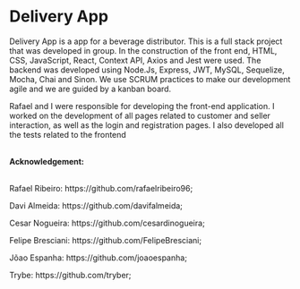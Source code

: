 <h1>Delivery App</h1>

<p>
  Delivery App is a app for a beverage distributor. This is a full stack project that was developed in group. In the construction of the 
  front end, HTML, CSS, JavaScript, React, Context API, Axios and Jest were used. The backend was developed using Node.Js, Express, JWT, MySQL,
  Sequelize, Mocha, Chai and  Sinon. We use SCRUM practices to make our development agile and we are guided by a kanban board.
</p>

<p>
  Rafael and I were responsible for developing the front-end application. I worked on the development of all pages related to customer and seller
  interaction, as well as the login and registration pages. I also developed all the tests related to the frontend
</p>
    
<br />
<strong>Acknowledgement: </strong>
<br /><br />
<p> Rafael Ribeiro: https://github.com/rafaelribeiro96; </p>
<p> Davi Almeida: https://github.com/davifalmeida; </p>
<p> Cesar Nogueira: https://github.com/cesardinogueira; </p>
<p> Felipe Bresciani: https://github.com/FelipeBresciani;</p>
<p> Jõao Espanha: https://github.com/joaoespanha;</p>
<p> Trybe:  https://github.com/tryber; </p>

</br>
</br>


